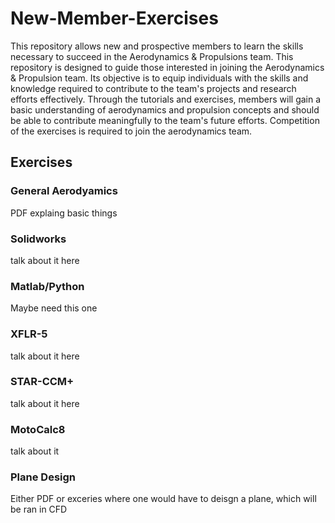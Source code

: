 # New-Member-Exercises

This repository allows new and prospective members to learn the skills necessary to succeed in the Aerodynamics & Propulsions team. This repository is designed to guide those interested in joining the Aerodynamics & Propulsion team. Its objective is to equip individuals with the skills and knowledge required to contribute to the team's projects and research efforts effectively. Through the tutorials and exercises, members will gain a basic understanding of aerodynamics and propulsion concepts and should be able to contribute meaningfully to the team's future efforts. Competition of the exercises is required to join the aerodynamics team.

## Exercises
### General Aerodyamics
PDF explaing basic things
### Solidworks
talk about it here
### Matlab/Python
Maybe need this one
### XFLR-5
talk about it here
### STAR-CCM+
talk about it here
### MotoCalc8
talk about it
### Plane Design
Either PDF or exceries where one would have to deisgn a plane, which will be ran in CFD

